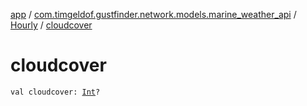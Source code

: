 [app](../../index.md) / [com.timgeldof.gustfinder.network.models.marine_weather_api](../index.md) / [Hourly](index.md) / [cloudcover](./cloudcover.md)

# cloudcover

`val cloudcover: `[`Int`](https://kotlinlang.org/api/latest/jvm/stdlib/kotlin/-int/index.html)`?`